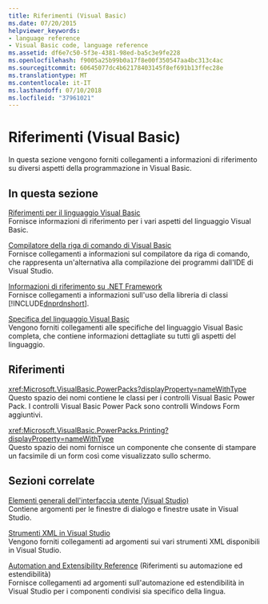 ```yaml
---
title: Riferimenti (Visual Basic)
ms.date: 07/20/2015
helpviewer_keywords:
- language reference
- Visual Basic code, language reference
ms.assetid: df6e7c50-5f3e-4381-98ed-ba5c3e9fe228
ms.openlocfilehash: f9005a25b99b0a17f8e00f350547aa4bc313c4ac
ms.sourcegitcommit: 60645077dc4b62178403145f8ef691b13ffec28e
ms.translationtype: MT
ms.contentlocale: it-IT
ms.lasthandoff: 07/10/2018
ms.locfileid: "37961021"
---
```

# <a name="reference-visual-basic"></a>Riferimenti (Visual Basic)
In questa sezione vengono forniti collegamenti a informazioni di riferimento su diversi aspetti della programmazione in Visual Basic.  
  
## <a name="in-this-section"></a>In questa sezione  
 [Riferimenti per il linguaggio Visual Basic](../../visual-basic/language-reference/index.md)  
 Fornisce informazioni di riferimento per i vari aspetti del linguaggio Visual Basic.  
  
 [Compilatore della riga di comando di Visual Basic](../../visual-basic/reference/command-line-compiler/index.md)  
 Fornisce collegamenti a informazioni sul compilatore da riga di comando, che rappresenta un'alternativa alla compilazione dei programmi dall'IDE di Visual Studio.  
  
 [Informazioni di riferimento su .NET Framework](../../visual-basic/reference/net-framework-reference-information.md)  
 Fornisce collegamenti a informazioni sull'uso della libreria di classi [!INCLUDE[dnprdnshort](~/includes/dnprdnshort-md.md)].  
  
 [Specifica del linguaggio Visual Basic](../../visual-basic/reference/language-specification/index.md)  
 Vengono forniti collegamenti alle specifiche del linguaggio Visual Basic completa, che contiene informazioni dettagliate su tutti gli aspetti del linguaggio.  
  
## <a name="reference"></a>Riferimenti  
 <xref:Microsoft.VisualBasic.PowerPacks?displayProperty=nameWithType>  
 Questo spazio dei nomi contiene le classi per i controlli Visual Basic Power Pack. I controlli Visual Basic Power Pack sono controlli Windows Form aggiuntivi.  
  
 <xref:Microsoft.VisualBasic.PowerPacks.Printing?displayProperty=nameWithType>  
 Questo spazio dei nomi fornisce un componente che consente di stampare un facsimile di un form così come visualizzato sullo schermo.  
  
## <a name="related-sections"></a>Sezioni correlate  
 [Elementi generali dell'interfaccia utente (Visual Studio)](/visualstudio/ide/reference/general-user-interface-elements-visual-studio)  
 Contiene argomenti per le finestre di dialogo e finestre usate in Visual Studio.  
  
 [Strumenti XML in Visual Studio](/visualstudio/xml-tools/xml-tools-in-visual-studio)  
 Vengono forniti collegamenti ad argomenti sui vari strumenti XML disponibili in Visual Studio.  
  
 [Automation and Extensibility Reference](http://msdn.microsoft.com/library/93112562-db21-4188-9383-ed19ad79bddf) (Riferimenti su automazione ed estendibilità)  
 Fornisce collegamenti ad argomenti sull'automazione ed estendibilità in Visual Studio per i componenti condivisi sia specifico della lingua.
